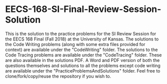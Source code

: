 # EECS-168-SI-Final-Review-Session-Solution

This is the solution to the practice problems for the SI Review Session for the EECS 168 Final (Fall 2018) at the University of Kansas.
The solutions to the Code Writing problems (along with some extra files provided for context) are available under the "CodeWriting" folder.
The solutions to the Code Tracing problems are available under the "CodeTracing" folder. These are also available in the solutions PDF.
A Word and PDF version of both the questions themselves and solutions to all the problems except code writing are available under the "PracticeProblemsAndSolutions" folder.
Feel free to clone/fork/copy/reuse the repository if you wish to.
